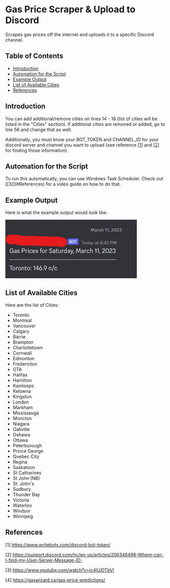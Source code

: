 # Gas Price Scraper & Upload to Discord
Scrapes gas prices off the internet and uploads it to a specific Discord channel.
## Table of Contents
- [Introduction](#Introduction)
- [Automation for the Script](#Automation-for-the-Script)
- [Example Output](#Example-Output)
- [List of Available Cities](#List-of-Available-Cities)
- [References](#References)

<h2 id="#Introduction">Introduction</h2>
You can add additional/remove cities on lines 14 - 18 (list of cities will be listed in the "Cities" section). If addtional cities are removed or added, go to line 56 and change that as well.

Additionally, you must know your BOT_TOKEN and CHANNEL_ID for your discord server and channel you want to upload (see reference [[1]](#References) and [[2]](#References) for finding those information).
<h2 id="#Automation-for-the-Script">Automation for the Script</h2>
To run this automatically, you can use Windows Task Scheduler. Check out [[3]](#References) for a video guide on how to do that.
 <h2 id="#Example-Output">Example Output</h2>

Here is what the example output would look like:

![My Image](images/git_image1.jpg)
<h2 id="#List-of-Available-Cities">List of Available Cities</h2>

Here are the list of Cities:

- Toronto
- Montreal
- Vancouver
- Calgary
- Barrie
- Brampton
- Charlottetown
- Cornwall
- Edmonton
- Fredericton
- GTA
- Halifax
- Hamilton
- Kamloops
- Kelowna
- Kingston
- London
- Markham
- Mississauga
- Moncton
- Niagara
- Oakville
- Oshawa
- Ottawa
- Peterborough
- Prince George
- Quebec City
- Regina
- Saskatoon
- St Catharines
- St John (NB)
- St. John's
- Sudbury
- Thunder Bay
- Victoria
- Waterloo
- Windsor
- Winnipeg
## References

[1] https://www.writebots.com/discord-bot-token/

[2] https://support.discord.com/hc/en-us/articles/206346498-Where-can-I-find-my-User-Server-Message-ID-

[3] https://www.youtube.com/watch?v=ic4lUiDTbVI

[4] https://gaswizard.ca/gas-price-predictions/
